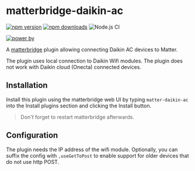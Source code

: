 # matterbridge-daikin-ac

[![npm version](https://img.shields.io/npm/v/matterbridge-daikin-ac.svg)](https://www.npmjs.com/package/matterbridge-daikin-ac)
[![npm downloads](https://img.shields.io/npm/dt/matterbridge-daikin-ac.svg)](https://www.npmjs.com/package/matterbridge-daikin-ac)
![Node.js CI](https://github.com/andrasg/matterbridge-daikin-ac/actions/workflows/build-matterbridge-plugin.yml/badge.svg)

[![power by](https://img.shields.io/badge/powered%20by-matterbridge-blue)](https://www.npmjs.com/package/matterbridge)

A [matterbridge](https://github.com/Luligu/matterbridge) plugin allowing connecting Daikin AC devices to Matter.

The plugin uses local connection to Daikin Wifi modules. The plugin does not work with Daikin cloud (Onecta) connected devices.

## Installation

Install this plugin using the matterbridge web UI by typing `matter-daikin-ac` into the Install plugins section and clicking the Install button.

> Don't forget to restart matterbridge afterwards.

## Configuration

The plugin needs the IP address of the wifi module. Optionally, you can suffix the config with `,useGetToPost` to enable support for older devices that do not use http POST.
